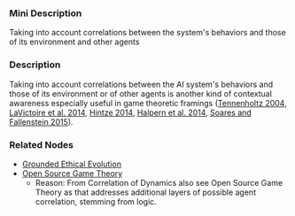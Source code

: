### Mini Description

Taking into account correlations between the system's behaviors and those of its environment and other agents

### Description

Taking into account correlations between the AI system's behaviors and those of its environment or of other agents is another kind of contextual awareness especially useful in game theoretic framings ([Tennenholtz 2004](https://ie.technion.ac.il/~moshet/progeqnote4.pdf), [LaVictoire et al. 2014](http://www.aaai.org/ocs/index.php/WS/AAAIW14/paper/viewFile/8833/8294), [Hintze 2014](https://intelligence.org/wp-content/uploads/2014/10/Hintze-Problem-Class-Dominance-In-Predictive-Dilemmas.pdf), [Halpern et al. 2014](http://www.cs.cornell.edu/home/halpern/papers/rbdec.pdf), [Soares and Fallenstein 2015](https://pdfs.semanticscholar.org/40b3/bbe8d3e0ff66caae3217f4b2fc0e71fd01e2.pdf)).

### Related Nodes

- [Grounded Ethical Evolution](/Value_Alignment/Validation/Technical_Value_Alignment/Ethics_Mechanisms/Grounded_Ethical_Evolution/Grounded_Ethical_Evolution.md)
- [Open Source Game Theory](/Value_Alignment/Foundations/Consistent_Decision_Making/Decision_Theory/Open_Source_Game_Theory/Open_Source_Game_Theory.md)
	- Reason: From Correlation of Dynamics also see Open Source Game Theory as that addresses additional layers of possible agent correlation, stemming from logic.
